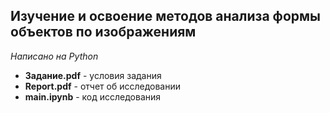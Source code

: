 ## Изучение и освоение методов анализа формы объектов по изображениям

_Написано на Python_

 * **Задание.pdf** - условия задания
 * **Report.pdf** - отчет об исследовании
 * **main.ipynb** - код исследования
